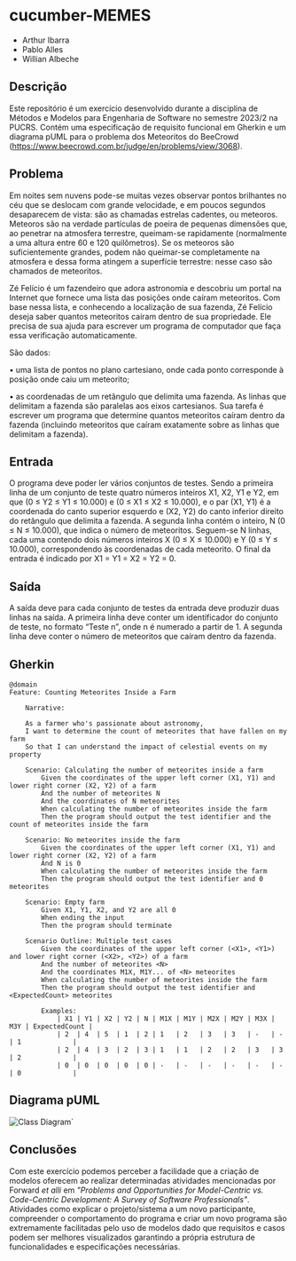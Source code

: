 # cucumber-MEMES

- Arthur Ibarra
- Pablo Alles
- Willian Albeche

## Descrição

Este repositório é um exercício desenvolvido durante a disciplina de Métodos e Modelos para Engenharia de Software no semestre 2023/2 na PUCRS. Contém uma especificação de requisito funcional em Gherkin e um diagrama pUML para o problema dos Meteoritos do BeeCrowd (https://www.beecrowd.com.br/judge/en/problems/view/3068).

## Problema

Em noites sem nuvens pode-se muitas vezes observar pontos brilhantes no céu que se deslocam com grande velocidade, e em poucos segundos desaparecem de vista: são as chamadas estrelas cadentes, ou meteoros. Meteoros são na verdade partículas de poeira de pequenas dimensões que, ao penetrar na atmosfera terrestre, queimam-se rapidamente (normalmente a uma altura entre 60 e 120 quilômetros). Se os meteoros são suficientemente grandes, podem não queimar-se completamente na atmosfera e dessa forma atingem a superfície terrestre: nesse caso são chamados de meteoritos.

Zé Felício é um fazendeiro que adora astronomia e descobriu um portal na Internet que fornece uma lista das posições onde caíram meteoritos. Com base nessa lista, e conhecendo a localização de sua fazenda, Zé Felício deseja saber quantos meteoritos caíram dentro de sua propriedade. Ele precisa de sua ajuda para escrever um programa de computador que faça essa verificação automaticamente.

São dados:

• uma lista de pontos no plano cartesiano, onde cada ponto corresponde à posição onde caiu um meteorito;

• as coordenadas de um retângulo que delimita uma fazenda. As linhas que delimitam a fazenda são paralelas aos eixos cartesianos. Sua tarefa é escrever um programa que determine quantos meteoritos caíram dentro da fazenda (incluindo meteoritos que caíram exatamente sobre as linhas que delimitam a fazenda).

## Entrada

O programa deve poder ler vários conjuntos de testes. Sendo a primeira linha de um conjunto de teste quatro números inteiros X1, X2, Y1 e Y2, em que (0 ≤ Y2 ≤ Y1 ≤ 10.000) e (0 ≤ X1 ≤ X2 ≤ 10.000), e o par (X1, Y1) é a coordenada do canto superior esquerdo e (X2, Y2) do canto inferior direito do retângulo que delimita a fazenda. A segunda linha contém o inteiro, N (0 ≤ N ≤ 10.000), que indica o número de meteoritos. Seguem-se N linhas, cada uma contendo dois números inteiros X (0 ≤ X ≤ 10.000) e Y (0 ≤ Y ≤ 10.000), correspondendo às coordenadas de cada meteorito. O final da entrada é indicado por X1 = Y1 = X2 = Y2 = 0.

## Saída

A saída deve para cada conjunto de testes da entrada deve produzir duas linhas na saída. A primeira linha deve conter um identificador do conjunto de teste, no formato “Teste n”, onde n é numerado a partir de 1. A segunda linha deve conter o número de meteoritos que caíram dentro da fazenda.

## Gherkin

```gherkin
@domain
Feature: Counting Meteorites Inside a Farm

    Narrative:

    As a farmer who's passionate about astronomy,
    I want to determine the count of meteorites that have fallen on my farm
    So that I can understand the impact of celestial events on my property

    Scenario: Calculating the number of meteorites inside a farm
        Given the coordinates of the upper left corner (X1, Y1) and lower right corner (X2, Y2) of a farm
        And the number of meteorites N
        And the coordinates of N meteorites
        When calculating the number of meteorites inside the farm
        Then the program should output the test identifier and the count of meteorites inside the farm

    Scenario: No meteorites inside the farm
        Given the coordinates of the upper left corner (X1, Y1) and lower right corner (X2, Y2) of a farm
        And N is 0
        When calculating the number of meteorites inside the farm
        Then the program should output the test identifier and 0 meteorites

    Scenario: Empty farm
        Given X1, Y1, X2, and Y2 are all 0
        When ending the input
        Then the program should terminate

    Scenario Outline: Multiple test cases
        Given the coordinates of the upper left corner (<X1>, <Y1>) and lower right corner (<X2>, <Y2>) of a farm
        And the number of meteorites <N>
        And the coordinates M1X, M1Y... of <N> meteorites
        When calculating the number of meteorites inside the farm
        Then the program should output the test identifier and <ExpectedCount> meteorites

        Examples:
            | X1 | Y1 | X2 | Y2 | N | M1X | M1Y | M2X | M2Y | M3X | M3Y | ExpectedCount |
            | 2  | 4  | 5  | 1  | 2 | 1   | 2   | 3   | 3   | -   | -   | 1             |
            | 2  | 4  | 3  | 2  | 3 | 1   | 1   | 2   | 2   | 3   | 3   | 2             |
            | 0  | 0  | 0  | 0  | 0 | -   | -   | -   | -   | -   | -   | 0             |
```

## Diagrama pUML

![Class Diagram](http://www.plantuml.com/plantuml/proxy?cache=no&src=https://raw.githubusercontent.com/WillianAlbeche/cucumber-MEMES/main/class-diagram.puml)`

## Conclusões

Com este exercício podemos perceber a facilidade que a criação de modelos oferecem ao realizar determinadas atividades mencionadas por Forward <em>et alli</em> em <em>"Problems and Opportunities for Model-Centric vs. Code-Centric Development: A Survey of Software Professionals"</em>. Atividades como explicar o projeto/sistema a um novo participante, compreender o comportamento do programa e criar um novo programa são extremamente facilitadas pelo uso de modelos dado que requisitos e casos podem ser melhores visualizados garantindo a própria estrutura de funcionalidades e especificações necessárias.
